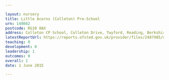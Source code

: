 ```yaml
---

layout: nursery
title: Little Acorns (Colleton) Pre-School
urn: 148662
postcode: RG10 0AX
address: Colleton CP School, Colleton Drive, Twyford, Reading, Berkshire, RG10 0AX
latestReportUrl: https://reports.ofsted.gov.uk/provider/files/2487985/urn/148662.pdf
teaching: 0
development: 0
leadership: 1
outcomes: 0
overall: 1
date: 1 June 2015

---
```

